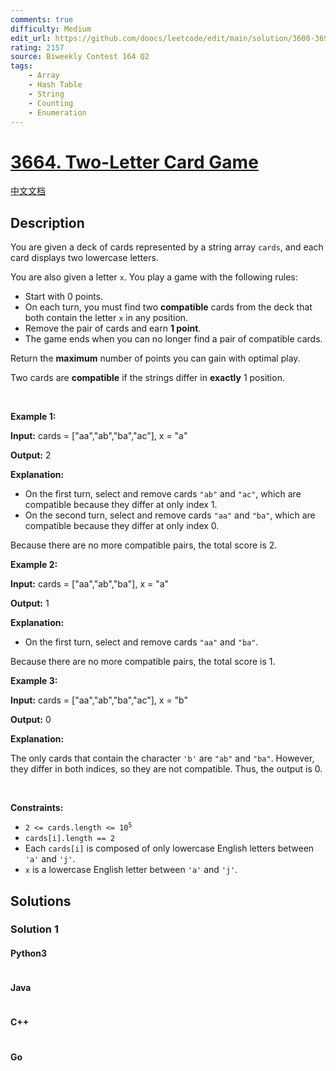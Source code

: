 ```yaml
---
comments: true
difficulty: Medium
edit_url: https://github.com/doocs/leetcode/edit/main/solution/3600-3699/3664.Two-Letter%20Card%20Game/README_EN.md
rating: 2157
source: Biweekly Contest 164 Q2
tags:
    - Array
    - Hash Table
    - String
    - Counting
    - Enumeration
---
```


<!-- problem:start -->

# [3664. Two-Letter Card Game](https://leetcode.com/problems/two-letter-card-game)

[中文文档](/solution/3600-3699/3664.Two-Letter%20Card%20Game/README.md)

## Description

<!-- description:start -->

<p>You are given a deck of cards represented by a string array <code>cards</code>, and each card displays two lowercase letters.</p>

<p>You are also given a letter <code>x</code>. You play a game with the following rules:</p>

<ul>
	<li>Start with 0 points.</li>
	<li>On each turn, you must find two <strong>compatible</strong> cards from the deck that both contain the letter <code>x</code> in any position.</li>
	<li>Remove the pair of cards and earn <strong>1 point</strong>.</li>
	<li>The game ends when you can no longer find a pair of compatible cards.</li>
</ul>

<p>Return the <strong>maximum</strong> number of points you can gain with optimal play.</p>

<p>Two cards are <strong>compatible</strong> if the strings differ in <strong>exactly</strong> 1 position.</p>

<p>&nbsp;</p>
<p><strong class="example">Example 1:</strong></p>

<div class="example-block">
<p><strong>Input:</strong> <span class="example-io">cards = [&quot;aa&quot;,&quot;ab&quot;,&quot;ba&quot;,&quot;ac&quot;], x = &quot;a&quot;</span></p>

<p><strong>Output:</strong> <span class="example-io">2</span></p>

<p><strong>Explanation:</strong></p>

<ul>
	<li>On the first turn, select and remove cards <code>&quot;ab&quot;</code> and <code>&quot;ac&quot;</code>, which are compatible because they differ at only index 1.</li>
	<li>On the second turn, select and remove cards <code>&quot;aa&quot;</code> and <code>&quot;ba&quot;</code>, which are compatible because they differ at only index 0.</li>
</ul>

<p>Because there are no more compatible pairs, the total score is 2.</p>
</div>

<p><strong class="example">Example 2:</strong></p>

<div class="example-block">
<p><strong>Input:</strong> <span class="example-io">cards = [&quot;aa&quot;,&quot;ab&quot;,&quot;ba&quot;], x = &quot;a&quot;</span></p>

<p><strong>Output:</strong> <span class="example-io">1</span></p>

<p><strong>Explanation:</strong></p>

<ul>
	<li>On the first turn, select and remove cards <code>&quot;aa&quot;</code> and <code>&quot;ba&quot;</code>.</li>
</ul>

<p>Because there are no more compatible pairs, the total score is 1.</p>
</div>

<p><strong class="example">Example 3:</strong></p>

<div class="example-block">
<p><strong>Input:</strong> <span class="example-io">cards = [&quot;aa&quot;,&quot;ab&quot;,&quot;ba&quot;,&quot;ac&quot;], x = &quot;b&quot;</span></p>

<p><strong>Output:</strong> <span class="example-io">0</span></p>

<p><strong>Explanation:</strong></p>

<p>The only cards that contain the character <code>&#39;b&#39;</code> are <code>&quot;ab&quot;</code> and <code>&quot;ba&quot;</code>. However, they differ in both indices, so they are not compatible. Thus, the output is 0.</p>
</div>

<p>&nbsp;</p>
<p><strong>Constraints:</strong></p>

<ul>
	<li><code>2 &lt;= cards.length &lt;= 10<sup>5</sup></code></li>
	<li><code>cards[i].length == 2</code></li>
	<li>Each <code>cards[i]</code> is composed of only lowercase English letters between <code>&#39;a&#39;</code> and <code>&#39;j&#39;</code>.</li>
	<li><code>x</code> is a lowercase English letter between <code>&#39;a&#39;</code> and <code>&#39;j&#39;</code>.</li>
</ul>

<!-- description:end -->

## Solutions

<!-- solution:start -->

### Solution 1

<!-- tabs:start -->

#### Python3

```python

```

#### Java

```java

```

#### C++

```cpp

```

#### Go

```go

```

<!-- tabs:end -->

<!-- solution:end -->

<!-- problem:end -->
